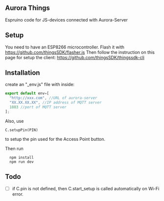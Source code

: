 
## Aurora Things
Espruino code for JS-devices connected with Aurora-Server

## Setup
You need to have an ESP8266 microcontroller.
Flash it with https://github.com/thingsSDK/flasher.js
Then follow the instruction on this page for setup the client:
https://github.com/thingsSDK/thingssdk-cli

## Installation

create an "_env.js" file with inside:

```javascript
export default env=[
  "http://xxx.com", //URL of aurora-server
  "XX.XX.XX.XX", //IP address of MQTT server
  1883 //port of MQTT server
];
```

Also, use

```
C.setupPin(PIN)
```

to setup the pin used for the Access Point button.

Then run

```
  npm install
  npm run dev
```


## Todo
- [ ] if C.pin is not defined, then C.start_setup is called automatically on Wi-Fi error.
